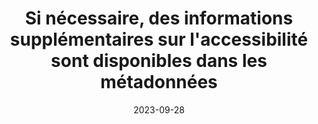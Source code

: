 ---
title: "Si nécessaire, des informations supplémentaires sur l'accessibilité sont disponibles dans les métadonnées" 
abstract:  
categories: 
    - "identification"
agrege: E014
opquast: N/A
indiceebook: '014'
description: "Règle n°14"
before: "012"
weight: "14"
after: "016"
actif: '1'
layout: rules
date: 2023-09-28
tags: 
    - "Accessibilité"
    - ""
objectif: 
    - "Améliorer l’accessibilité des contenus aux personnes handicapées."
Meo: 
    - "Rédiger le contenu de l'élément accessibility summary"
Controle: 
    - ""
epubcheck: 
ace: true
humancheck: true
ReadiumGoToolkit: 
Source: 
    - "SNE"
Referentiel: 
    - ""
steps: 
    - "Production numérique"
---